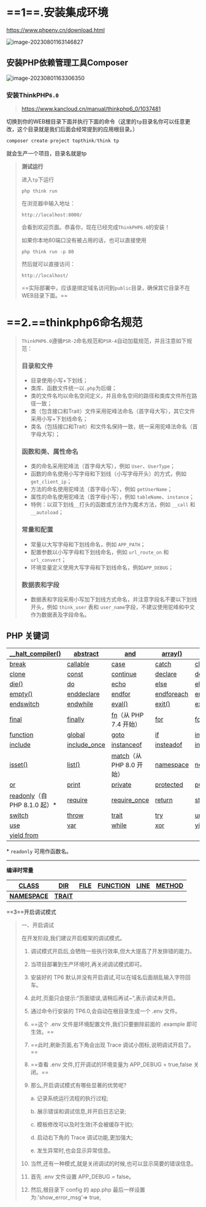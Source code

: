 # ==1==.安装集成环境

https://www.phpenv.cn/download.html

![image-20230801163146827](https://gitee.com/yc556/md-pic/raw/master/image-20230801163146827.png)



## 安装PHP依赖管理工具Composer



![image-20230801163306350](https://gitee.com/yc556/md-pic/raw/master/image-20230801163306350.png)



### 安装ThinkPHP`6.0`

> https://www.kancloud.cn/manual/thinkphp6_0/1037481



切换到你的WEB根目录下面并执行下面的命令（这里的`tp`目录名你可以任意更改，这个目录就是我们后面会经常提到的应用根目录。）

```php
composer create-project topthink/think tp
```

就会生产一个项目，目录名就是tp

> **测试运行**
>
> 进入`tp`下运行
>
> ```
> php think run
> ```
>
> 在浏览器中输入地址：
>
> ```
> http://localhost:8000/
> ```
>
> 会看到欢迎页面。恭喜你，现在已经完成`ThinkPHP6.0`的安装！
>
> 如果你本地80端口没有被占用的话，也可以直接使用
>
> ```
> php think run -p 80
> ```
>
> 然后就可以直接访问：
>
> ```
> http://localhost/
> ```
>
> ==实际部署中，应该是绑定域名访问到`public`目录，确保其它目录不在WEB目录下面。==





# ==2.==thinkphp6命名规范

> `ThinkPHP6.0`遵循`PSR-2`命名规范和`PSR-4`自动加载规范，并且注意如下规范：
>
> ### 目录和文件
>
> - 目录使用小写+下划线；
> - 类库、函数文件统一以`.php`为后缀；
> - 类的文件名均以命名空间定义，并且命名空间的路径和类库文件所在路径一致；
> - 类（包含接口和Trait）文件采用驼峰法命名（首字母大写），其它文件采用小写+下划线命名；
> - 类名（包括接口和Trait）和文件名保持一致，统一采用驼峰法命名（首字母大写）；
>
> ### 函数和类、属性命名
>
> - 类的命名采用驼峰法（首字母大写），例如 `User`、`UserType`；
> - 函数的命名使用小写字母和下划线（小写字母开头）的方式，例如 `get_client_ip`；
> - 方法的命名使用驼峰法（首字母小写），例如 `getUserName`；
> - 属性的命名使用驼峰法（首字母小写），例如 `tableName`、`instance`；
> - 特例：以双下划线`__`打头的函数或方法作为魔术方法，例如 `__call` 和 `__autoload`；
>
> ### 常量和配置
>
> - 常量以大写字母和下划线命名，例如 `APP_PATH`；
> - 配置参数以小写字母和下划线命名，例如 `url_route_on` 和`url_convert`；
> - 环境变量定义使用大写字母和下划线命名，例如`APP_DEBUG`；
>
> ### 数据表和字段
>
> - 数据表和字段采用小写加下划线方式命名，并注意字段名不要以下划线开头，例如 `think_user` 表和 `user_name`字段，不建议使用驼峰和中文作为数据表及字段命名。



## PHP 关键词

| [__halt_compiler()](https://www.php.net/manual/zh/function.halt-compiler.php) | [abstract](https://www.php.net/manual/zh/language.oop5.abstract.php) | [and](https://www.php.net/manual/zh/language.operators.logical.php) | [array()](https://www.php.net/manual/zh/function.array.php)  | [as](https://www.php.net/manual/zh/control-structures.foreach.php) |
| ------------------------------------------------------------ | ------------------------------------------------------------ | ------------------------------------------------------------ | ------------------------------------------------------------ | ------------------------------------------------------------ |
| [break](https://www.php.net/manual/zh/control-structures.break.php) | [callable](https://www.php.net/manual/zh/language.types.callable.php) | [case](https://www.php.net/manual/zh/control-structures.switch.php) | [catch](https://www.php.net/manual/zh/language.exceptions.php) | [class](https://www.php.net/manual/zh/language.oop5.basic.php#language.oop5.basic.class) |
| [clone](https://www.php.net/manual/zh/language.oop5.cloning.php) | [const](https://www.php.net/manual/zh/language.oop5.constants.php) | [continue](https://www.php.net/manual/zh/control-structures.continue.php) | [declare](https://www.php.net/manual/zh/control-structures.declare.php) | [default](https://www.php.net/manual/zh/control-structures.switch.php) |
| [die()](https://www.php.net/manual/zh/function.die.php)      | [do](https://www.php.net/manual/zh/control-structures.do.while.php) | [echo](https://www.php.net/manual/zh/function.echo.php)      | [else](https://www.php.net/manual/zh/control-structures.else.php) | [elseif](https://www.php.net/manual/zh/control-structures.elseif.php) |
| [empty()](https://www.php.net/manual/zh/function.empty.php)  | [enddeclare](https://www.php.net/manual/zh/control-structures.declare.php) | [endfor](https://www.php.net/manual/zh/control-structures.alternative-syntax.php) | [endforeach](https://www.php.net/manual/zh/control-structures.alternative-syntax.php) | [endif](https://www.php.net/manual/zh/control-structures.alternative-syntax.php) |
| [endswitch](https://www.php.net/manual/zh/control-structures.alternative-syntax.php) | [endwhile](https://www.php.net/manual/zh/control-structures.alternative-syntax.php) | [eval()](https://www.php.net/manual/zh/function.eval.php)    | [exit()](https://www.php.net/manual/zh/function.exit.php)    | [extends](https://www.php.net/manual/zh/language.oop5.basic.php#language.oop5.basic.extends) |
| [final](https://www.php.net/manual/zh/language.oop5.final.php) | [finally](https://www.php.net/manual/zh/language.exceptions.php) | [fn](https://www.php.net/manual/zh/functions.arrow.php)（从 PHP 7.4 开始） | [for](https://www.php.net/manual/zh/control-structures.for.php) | [foreach](https://www.php.net/manual/zh/control-structures.foreach.php) |
| [function](https://www.php.net/manual/zh/functions.user-defined.php) | [global](https://www.php.net/manual/zh/language.variables.scope.php) | [goto](https://www.php.net/manual/zh/control-structures.goto.php) | [if](https://www.php.net/manual/zh/control-structures.if.php) | [implements](https://www.php.net/manual/zh/language.oop5.interfaces.php) |
| [include](https://www.php.net/manual/zh/function.include.php) | [include_once](https://www.php.net/manual/zh/function.include-once.php) | [instanceof](https://www.php.net/manual/zh/language.operators.type.php) | [insteadof](https://www.php.net/manual/zh/language.oop5.traits.php#language.oop5.traits.conflict) | [interface](https://www.php.net/manual/zh/language.oop5.interfaces.php) |
| [isset()](https://www.php.net/manual/zh/function.isset.php)  | [list()](https://www.php.net/manual/zh/function.list.php)    | [match](https://www.php.net/manual/zh/control-structures.match.php)（从 PHP 8.0 开始） | [namespace](https://www.php.net/manual/zh/language.namespaces.php) | [new](https://www.php.net/manual/zh/language.oop5.basic.php#language.oop5.basic.new) |
| [or](https://www.php.net/manual/zh/language.operators.logical.php) | [print](https://www.php.net/manual/zh/function.print.php)    | [private](https://www.php.net/manual/zh/language.oop5.visibility.php) | [protected](https://www.php.net/manual/zh/language.oop5.visibility.php) | [public](https://www.php.net/manual/zh/language.oop5.visibility.php) |
| [readonly](https://www.php.net/manual/zh/language.oop5.properties.php#language.oop5.properties.readonly-properties)（自 PHP 8.1.0 起）* | [require](https://www.php.net/manual/zh/function.require.php) | [require_once](https://www.php.net/manual/zh/function.require-once.php) | [return](https://www.php.net/manual/zh/function.return.php)  | [static](https://www.php.net/manual/zh/language.variables.scope.php) |
| [switch](https://www.php.net/manual/zh/control-structures.switch.php) | [throw](https://www.php.net/manual/zh/language.exceptions.php) | [trait](https://www.php.net/manual/zh/language.oop5.traits.php) | [try](https://www.php.net/manual/zh/language.exceptions.php) | [unset()](https://www.php.net/manual/zh/function.unset.php)  |
| [use](https://www.php.net/manual/zh/language.namespaces.php) | [var](https://www.php.net/manual/zh/language.oop5.properties.php) | [while](https://www.php.net/manual/zh/control-structures.while.php) | [xor](https://www.php.net/manual/zh/language.operators.logical.php) | [yield](https://www.php.net/manual/zh/language.generators.php) |
| [yield from](https://www.php.net/manual/zh/language.generators.syntax.php#control-structures.yield.from) |                                                              |                                                              |                                                              |                                                              |

\* `readonly` 可用作函数名。

---

**编译时常量**

| [__CLASS__](https://www.php.net/manual/zh/language.constants.predefined.php) | [__DIR__](https://www.php.net/manual/zh/language.constants.predefined.php) | [__FILE__](https://www.php.net/manual/zh/language.constants.predefined.php) | [__FUNCTION__](https://www.php.net/manual/zh/language.constants.predefined.php) | [__LINE__](https://www.php.net/manual/zh/language.constants.predefined.php) | [__METHOD__](https://www.php.net/manual/zh/language.constants.predefined.php) |
| ------------------------------------------------------------ | ------------------------------------------------------------ | ------------------------------------------------------------ | ------------------------------------------------------------ | ------------------------------------------------------------ | ------------------------------------------------------------ |
| [__NAMESPACE__](https://www.php.net/manual/zh/language.namespaces.nsconstants.php) | [__TRAIT__](https://www.php.net/manual/zh/language.constants.predefined.php) |                                                              |                                                              |                                                              |                                                              |



==3==开启调试模式

> 一、开启调试
>
> 在开发阶段,我们建议开启框架的调试模式。
>
> 1. 调试模式开启后,会牺牲一些执行效率,但大大提高了开发排错的能力。
>
> 2. 当项目部署到生产环境时,再关闭调试模式即可。
>
> 3. 安装好的 TP6 默认并没有开启调试,可以在域名后面胡乱输入字符回车。
>
> 4. 此时,页面只会提示:“页面错误,请稍后再试~”,表示调试未开启。
>
> 5. 通过命令行安装的 TP6.0,会自动在根目录生成一个 .env 文件。
>
> 6. ==这个 .env 文件是环境配置文件,我们只要删除前面的 .example 即可生效。==
>
> 7. ==此时,刷新页面,右下角会出现 Trace 调试小图标,说明调试开启了。==
>
> 8. ==查看 .env 文件,打开调试的环境变量为 APP_DEBUG = true,false 关闭。==
>
> 9. 那么,开启调试模式有哪些显著的优势呢?
>
>    a. 记录系统运行流程的执行过程;
>
>    b. 展示错误和调试信息,并开启日志记录;
>
>    c. 模板修改可以及时生效(不会被缓存干扰);
>
>    d. 启动右下角的 Trace 调试功能,更加强大;
>
>    e. 发生异常时,也会显示异常信息。
>
> 10. 当然,还有一种模式,就是关闭调试的时候,也可以显示简要的错误信息。
>
> 11. 首先 .env 文件设置 APP_DEBUG = false。
>
> 12. 然后,根目录下 config 的 app.php 最后一样设置为:'show_error_msg'=> true,
>



